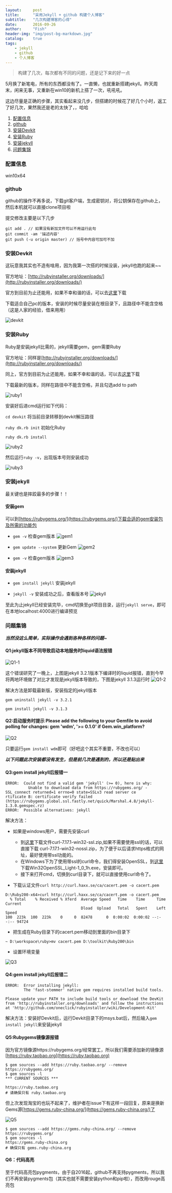 ```yaml
---
layout:     post
title:      "采用Jekyll + github 构建个人博客"
subtitle:   "几次构建博客的心得"
date:       2016-09-26
author:     "Fish"
header-img: "img/post-bg-markdown.jpg"
catalog:    true
tags:
    - jekyll
    - github
    - 个人博客
---
```


> 构建了几次，每次都有不同的问题，还是记下来的好一点

5月换了新笔电，所有的东西都没有了。一直懒，也就重新搭建jekyll。昨天周末，闲来无事，又重新在win10的新机上搭了一次，吼吼吼。

这边尽量是正确的步骤，其实看起来没几步，但搭建的时候花了好几个小时，返工了好几次，果然我还是老的太快了，，哈哈

1. [配置信息](#jump1)
2. [github](#jump2)
3. [安装Devkit](#jump3)
4. [安装Ruby](#jump4)
5. [安装jekyll](#jump5)
6. [问题集锦](#jump6)

### <span id="jump1">配置信息</span>
win10x64

### <span id="jump2">github</span>
github的操作不再多说，下载git客户端，生成密钥对，将公钥保存在github上，然后本机就可以直接clone项目啦

提交修改主要是以下几步

```
git add . // 如果没有新加文件可以不用运行此句
git commit -am '描述内容'
git push (-u origin master) // 括号中内容可加可不加
```

### <span id="jump3">安装Devkit</span>
这玩意我其实也不造有啥用，因为我第一次搭的时候没装，jekyll也跑的起来~~

官方地址：[http://rubyinstaller.org/downloads/](http://rubyinstaller.org/downloads/)

官方到目前为止还能用，如果不幸和谐的话，可以去[这里](https://github.com/oneclick/rubyinstaller/downloads/)下载

下载适合自己pc的版本，安装的时候尽量安装在根目录下，且路径中不能含空格（这是人家的经验，借来用用）

![devkit](/img/post926-devkit.jpg)

### <span id="jump4">安装Ruby</span>
Ruby是安装jekyll比需的，jekyll需要gem，gem需要Ruby

官方地址：同样是[http://rubyinstaller.org/downloads/](http://rubyinstaller.org/downloads/)

同上，官方到目前为止还能用，如果不幸和谐的话，可以去[这里](https://www.ruby-lang.org/zh_cn/downloads/)下载

下载最新的版本，同样在路径中不能含空格，并且勾选add to path

![ruby1](/img/post926-ruby1.jpg)

安装好后进cmd运行如下代码：

`cd devkit` 将当前目录转移到devkit解压路径

`ruby dk.rb init` 初始化Ruby

`ruby dk.rb install` 

![ruby2](/img/post926-ruby2.jpg)

然后运行`ruby -v`，出现版本号则安装成功

![ruby3](/img/post926-ruby3.jpg)

### <span id="jump5">安装jekyll</span>
最关键也是摔跤最多的步骤！！

#### 安装gem
可以到[https://rubygems.org/](https://rubygems.org/)下载合适的gem安装包及所需的功能包

* `gem -v` 检查gem版本
![gem1](/img/post926-gem1.jpg)

* `gem update --system` 更新Gem
![gem2](/img/post926-gem2.jpg)

* `gem -v` 检查gem版本
![gem3](/img/post926-gem3.jpg)

#### 安装jekyll
* `gem install jekyll` 安装jekyll 

* `jekyll -v` 安装成功之后，查看版本号 
![jekyll](/img/post926-jekyll.jpg)

至此为止jekyll已经安装完毕，cmd切换至git项目目录，运行`jekyll serve`，即可在本地localhost:4000进行编译预览

### <span id="jump6">问题集锦<jump6>
***当然没这么简单，实际操作会遇到各种各样的问题~***

#### Q1:jekyll版本不同导致启动本地服务时liquid语法报错

![Q1-1](/img/post926-Q1-1.jpg)

这个错误研究了一晚上，上图是jekyll 3.2.1版本下编译时的liquid报错，直到今早将两地环境做了对比才发现是jekyll版本导致的，下图是jekyll 3.1.3运行时
![Q1-2](/img/post926-Q1-2.jpg)

解决方法是卸载最新版，安装指定的jekyll版本

`gem uninstall jekyll -v 3.2.1`

`gem install jekyll -v 3.1.3`

#### Q2:启动服务时提示 Please add the following to your Gemfile to avoid polling for changes: gem 'wdm', '>= 0.1.0' if Gem.win_platform?

![Q2](/img/post926-Q2.jpg)

只要运行`gem install wdm`即可（好吧这个其实不重要，不改也可以）

***以下问题此次安装都没有发生，但是前几次是遇到的，所以还是贴出来***

#### Q3:gem install jekyll后报错一

```
ERROR:  Could not find a valid gem 'jekyll' (>= 0), here is why:
          Unable to download data from https://rubygems.org/ - SSL_connect returned=1 errno=0 state=SSLv3 read server ce
rtificate B: certificate verify failed (https://rubygems.global.ssl.fastly.net/quick/Marshal.4.8/jekyll-1.3.0.gemspec.rz)
ERROR:  Possible alternatives: jekyll
```

解决方法：

- 如果是windows用户，需要先安装curl
	+ 到[这里](http://curl.haxx.se/download/)下载文件curl-7.17.1-win32-ssl.zip,如果不需要使用ssl的话，可以直接下载 curl-7.17.1-win32-nossl.zip，为了便于以后请求https格式的网址，最好使用带ssl功能的。
	+ 在Windows下为了使用带ssl的curl命令，我们得安装OpenSSL，到[这里](http://www.slproweb.com/products/Win32OpenSSL.html)下载Win32OpenSSL_Light-1_0_1h.exe，安装即可。
	+ 接下来打开cmd，切换到curl目录下，就可以直接使用curl命令了。

- 下载认证文件`curl http://curl.haxx.se/ca/cacert.pem -o cacert.pem`

```
D:\Ruby200-x64>curl http://curl.haxx.se/ca/cacert.pem -o cacert.pem
  % Total    % Received % Xferd  Average Speed   Time    Time     Time  Current
                                 Dload  Upload   Total   Spent    Left  Speed
100  223k  100  223k    0     0  82478      0  0:00:02  0:00:02 --:--:-- 94724
```

- 把生成在Ruby目录下的cacert.pem移动到里面的bin目录下

```
~ D:\workspace\ruby>mv cacert.pem D:\toolkit\Ruby200\bin
```

- 设置环境变量

![Q3](/img/post926-Q3.jpg)

#### Q4:gem install jekyll后报错二

```
ERROR:  Error installing jekyll:
        The 'fast-stemmer' native gem requires installed build tools.

Please update your PATH to include build tools or download the DevKit
from 'http://rubyinstaller.org/downloads' and follow the instructions
at 'http://github.com/oneclick/rubyinstaller/wiki/Development-Kit'
```

解决方法：安装好Devkit后，运行Devkit目录下的msys.bat后，然后输入`gem install jekyll`来安装jekyll

#### Q5:Rubygems镜像源报错

因为官方镜像源https://rubygems.org/经常罢工，所以我们需要添加新的镜像源[https://ruby.taobao.org](https://ruby.taobao.org)

```
$ gem sources --add https://ruby.taobao.org/ --remove https://rubygems.org/
$ gem sources -l
*** CURRENT SOURCES ***

https://ruby.taobao.org
# 请确保只有 ruby.taobao.org
```

但上次发现淘宝的也玩不起来了，维护者在issue下有这样一段回复，原来是换新Gems源[https://gems.ruby-china.org/](https://gems.ruby-china.org/)了

![Q5](/img/post926-Q5.jpg)

```
$ gem sources --add https://gems.ruby-china.org/ --remove https://rubygems.org/
$ gem sources -l
https://gems.ruby-china.org
# 确保只有 gems.ruby-china.org
```

#### Q6：代码高亮

至于代码高亮包pygments，由于自2016起，github不再支持pygments，所以我们不再安装pygments包（其实也就不需要安装python和pip啦），而改用rouge高亮包












